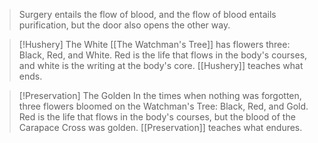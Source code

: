 > Surgery entails the flow of blood, and the flow of blood entails purification, but the door also opens the other way.

> [!Hushery] The White
> [[The Watchman's Tree]] has flowers three: Black, Red, and White. Red is the life that flows in the body's courses, and white is the writing at the body's core. [[Hushery]] teaches what ends.

> [!Preservation] The Golden
> In the times when nothing was forgotten, three flowers bloomed on the Watchman's Tree: Black, Red, and Gold. Red is the life that flows in the body's courses, but the blood of the Carapace Cross was golden. [[Preservation]] teaches what endures.
